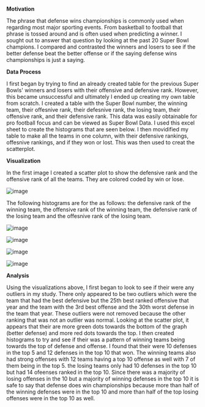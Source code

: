 **Motivation**

The phrase that defense wins championships is commonly used when regarding most major sporting events. From basketball to football that phrase is tossed around and is often used when predicting a winner. I sought out to answer that question by looking at the past 20 Super Bowl champions. I compared and contrasted the winners and losers to see if the better defense beat the better offense or if the saying defense wins championships is just a saying.

**Data Process**

I first began by trying to find an already created table for the previous Super Bowls' winners and losers with their offensive and defensive rank. However, this became unsuccessful and ultimately I ended up creating my own table from scratch. I created a table with the Super Bowl number, the winning team, their offesnive rank, their defesnive rank, the losing team, their offensive rank, and their defensive rank. This data was easily obtainable for pro football focus and can be viewed as Super Bowl Data. I used this excel sheet to create the histograms that are seen below. I then movidified my table to make all the teams in one column, with their defensive rankings, offesnive rankings, and if they won or lost. This was then used to creat the scatterplot.

**Visualization**

In the first image I created a scatter plot to show the defensive rank and the offensive rank of all the teams. They are colored coded by win or lose.

![image](https://user-images.githubusercontent.com/79556416/115978575-31115000-a535-11eb-8f60-b04a4c1a5a14.png)

The following histograms are for the as follows: the defensive rank of the winning team, the offensive rank of the winning team, the defensive rank of the losing team and the offesnive rank of the losing team.

![image](https://user-images.githubusercontent.com/79556416/115978654-d0cede00-a535-11eb-8e2b-9323f9918d34.png)

![image](https://user-images.githubusercontent.com/79556416/115978683-1095c580-a536-11eb-8c74-54623a849302.png)

![image](https://user-images.githubusercontent.com/79556416/115978712-45a21800-a536-11eb-9a82-82e38d08e7a0.png)

![image](https://user-images.githubusercontent.com/79556416/115978746-94e84880-a536-11eb-9849-21a177589d34.png)

**Analysis**

Using the visualizations above, I first began to look to see if their were any outliers in my study. There only appeared to be two outliers which were the team that had the best defensive but the 25th best ranked offensive that year and the team with the 3rd best offense and the 30th worst defense in the team that year. These outliers were not removed because the other ranking that was not an outlier was normal. Looking at the scatter plot, it appears that their are more green dots towards the bottom of the graph (better defense) and more red dots towards the top. I then created histograms to try and see if their was a pattern of winning teams being towards the top of defense and offense. I found that their were 10 defenses in the top 5 and 12 defenses in the top 10 that won. The winning teams also had strong offenses with 12 teams having a top 10 offense as well with 7 of them being in the top 5. the losing teams only had 10 defenses in the top 10 but had 14 ofeenses ranked in the top 10. Since there was a majority of losing offenses in the 10 but a majority of winning defenses in the top 10 it is safe to say that defense does win championships because more than half of the winning defenses were in the top 10 and more than half of the top losing offenses were in the top 10 as well.

